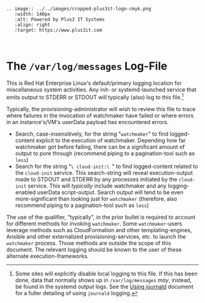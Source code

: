 ```{eval-rst}
.. image:: ../../images/cropped-plus3it-logo-cmyk.png
   :width: 140px
   :alt: Powered by Plus3 IT Systems
   :align: right
   :target: https://www.plus3it.com
```
<br>

# The `/var/log/messages` Log-File

This is Red Hat Enterprise Linux's default/primary logging location for miscellaneous system activities. Any init- or systemd-launched service that emits output to STDERR or STDOUT will typically (also) log to this file.[^1]

Typically, the provisioning-administrator will wish to review this file to trace where failures in the invocation of watchmaker have failed or where errors in an instance's/VM's userData payload has encountered errors.

- Search, case-insensitively, for the string "`watchmaker`" to find logged-content explicit to the execution of watchmaker. Depending how far watchmaker got before failing, there can be a significant amount of output to pore through (recommend piping to a pagination-tool such as `less`)
- Search for the string "`\ cloud-init:\ `" to find logged-content related to the `cloud-init` service. This search-string will reveal execution-output made to STDOUT and STDERR by any processes initiated by the `cloud-init` service. This will _typically_ include watchmaker and any logging-enabled userData script-output. Search output will tend to be even more-significant than looking just for `watchmaker` (therefore, also recommend piping to a pagination-tool such as `less`)

The use of the qualifier, "typically", in the prior bullet is required to account for different methods for invoking `watchmaker`. Some `watchmaker`-users leverage methods such as CloudFormation and other templating-engines, Ansible and other externalized provisioning-services, etc. to launch the `watchmaker` process. Those methods are outside the scope of this document. The relevant logging should be known to the user of these alternate execution-frameworks.


[^1]: Some sites will explicitly disable local logging to this file. If this has been done, data that normally shows up in `/var/log/messages` _may_, instead, be found in the systemd output logs. See the [Using journald](journald.rst) document for a fuller detailing of using `journald` logging.

